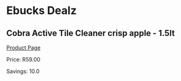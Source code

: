 
# Ebucks Dealz
## Cobra Active Tile Cleaner crisp apple - 1.5lt
[Product Page](https://www.ebucks.com/web/shop/productSelected.do?prodId=380891466&catId=1158500262)

Price: R59.00

Savings: 10.0


	